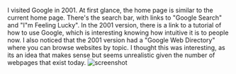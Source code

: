 I visited Google in 2001. At first glance, the home page is similar to the current home page. There's the search bar, with links to "Google Search" and "I"m Feeling Lucky". In the 2001 version, there is a link to a tutorial of how to use Google, which is interesting knowing how intuitive it is to people now. I also noticed that the 2001 version had a "Google Web Directory" where you can browse websites by topic. I thought this was interesting, as its an idea that makes sense but seems unrealistic given the number of webpages that exist today.
![screenshot](images/screenshot-assignment-05.png)